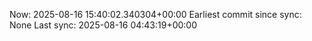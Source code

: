 Now: 2025-08-16 15:40:02.340304+00:00 Earliest commit since sync: None Last sync: 2025-08-16 04:43:19+00:00
